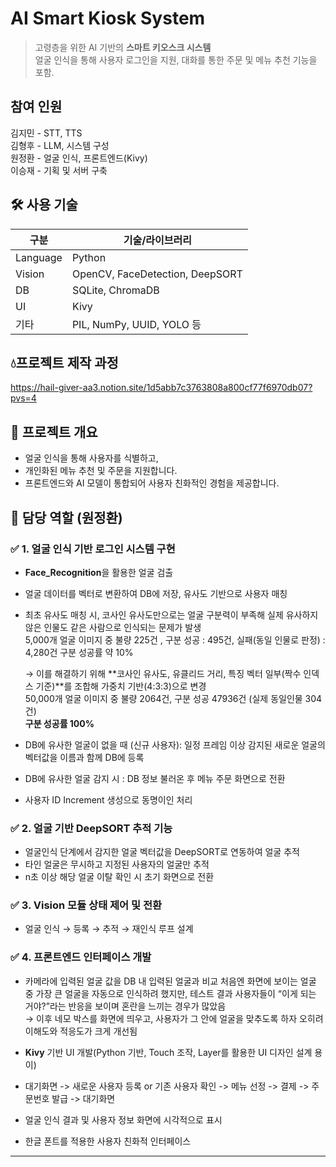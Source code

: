 # AI Smart Kiosk System

> 고령층을 위한 AI 기반의 **스마트 키오스크 시스템**  
> 얼굴 인식을 통해 사용자 로그인을 지원, 대화를 통한 주문 및 메뉴 추천 기능을 포함.

## 참여 인원
김지민 - STT, TTS<br>
김형후 - LLM, 시스템 구성 <br>
원정환 - 얼굴 인식, 프론트엔드(Kivy)<br>
이승재 - 기획 및 서버 구축<br>

## 🛠 사용 기술
| 구분        | 기술/라이브러리 |
|-------------|----------------|
| Language    | Python         |
| Vision      | OpenCV, FaceDetection, DeepSORT |
| DB          | SQLite, ChromaDB |
| UI          | Kivy           |
| 기타        | PIL, NumPy, UUID, YOLO 등 |


## 💧프로젝트 제작 과정
https://hail-giver-aa3.notion.site/1d5abb7c3763808a800cf77f6970db07?pvs=4

## 🧠 프로젝트 개요

- 얼굴 인식을 통해 사용자를 식별하고,
- 개인화된 메뉴 추천 및 주문을 지원합니다.
- 프론트엔드와 AI 모델이 통합되어 사용자 친화적인 경험을 제공합니다.

## 👤 담당 역할 (원정환)
### ✅ 1. 얼굴 인식 기반 로그인 시스템 구현

- **Face_Recognition**을 활용한 얼굴 검출
- 얼굴 데이터를 벡터로 변환하여 DB에 저장, 유사도 기반으로 사용자 매칭

- 최초 유사도 매칭 시, 코사인 유사도만으로는 얼굴 구분력이 부족해 실제 유사하지 않은 인물도 같은 사람으로 인식되는 문제가 발생<br>
5,000개 얼굴 이미지 중 불량 225건 , 구분 성공 : 495건, 실패(동일 인물로 판정) : 4,280건
구분 성공률 약 10%

    → 이를 해결하기 위해 **코사인 유사도, 유클리드 거리, 특징 벡터 일부(짝수 인덱스 기준)**를 조합해 가중치 기반(4:3:3)으로 변경<br>
    50,000개 얼굴 이미지 중 불량 2064건, 구분 성공 47936건 (실제 동일인물 304건)<br>
    **구분 성공률 100%**
- DB에 유사한 얼굴이 없을 때 (신규 사용자): 일정 프레임 이상 감지된 새로운 얼굴의 벡터값을 이름과 함께 DB에 등록
- DB에 유사한 얼굴 감지 시 : DB 정보 불러온 후 메뉴 주문 화면으로 전환
- 사용자 ID Increment 생성으로 동명이인 처리

### ✅ 2. 얼굴 기반 DeepSORT 추적 기능
- 얼굴인식 단계에서 감지한 얼굴 벡터값을 DeepSORT로 연동하여 얼굴 추적
- 타인 얼굴은 무시하고 지정된 사용자의 얼굴만 추적
- n초 이상 해당 얼굴 이탈 확인 시 초기 화면으로 전환
  
### ✅ 3. Vision 모듈 상태 제어 및 전환
- 얼굴 인식 → 등록 → 추적 → 재인식 루프 설계

### ✅ 4. 프론트엔드 인터페이스 개발
- 카메라에 입력된 얼굴 값을 DB 내 입력된 얼굴과 비교
  처음엔 화면에 보이는 얼굴 중 가장 큰 얼굴을 자동으로 인식하려 했지만, 테스트 결과 사용자들이 “이게 되는 거야?”라는 반응을 보이며 혼란을 느끼는 경우가 많았음<br>
→ 이후 네모 박스를 화면에 띄우고, 사용자가 그 안에 얼굴을 맞추도록 하자 오히려 이해도와 적응도가 크게 개선됨

- **Kivy** 기반 UI 개발(Python 기반, Touch 조작, Layer를 활용한 UI 디자인 설계 용이)
- 대기화면 -> 새로운 사용자 등록 or 기존 사용자 확인 -> 메뉴 선정 -> 결제 -> 주문번호 발급 -> 대기화면
- 얼굴 인식 결과 및 사용자 정보 화면에 시각적으로 표시
- 한글 폰트를 적용한 사용자 친화적 인터페이스

---



